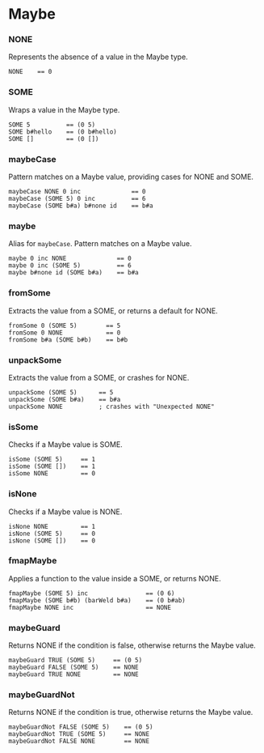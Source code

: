 # Maybe

### NONE

Represents the absence of a value in the Maybe type.

```sire
NONE    == 0
```

### SOME

Wraps a value in the Maybe type.

```sire
SOME 5          == (0 5)
SOME b#hello    == (0 b#hello)
SOME []         == (0 [])
```

### maybeCase

Pattern matches on a Maybe value, providing cases for NONE and SOME.

```sire
maybeCase NONE 0 inc              == 0
maybeCase (SOME 5) 0 inc          == 6
maybeCase (SOME b#a) b#none id    == b#a
```

### maybe

Alias for `maybeCase`. Pattern matches on a Maybe value.

```sire
maybe 0 inc NONE              == 0
maybe 0 inc (SOME 5)          == 6
maybe b#none id (SOME b#a)    == b#a
```

### fromSome

Extracts the value from a SOME, or returns a default for NONE.

```sire
fromSome 0 (SOME 5)        == 5
fromSome 0 NONE            == 0
fromSome b#a (SOME b#b)    == b#b
```

### unpackSome

Extracts the value from a SOME, or crashes for NONE.

```sire
unpackSome (SOME 5)      == 5
unpackSome (SOME b#a)    == b#a
unpackSome NONE          ; crashes with "Unexpected NONE"
```

### isSome

Checks if a Maybe value is SOME.

```sire
isSome (SOME 5)     == 1
isSome (SOME [])    == 1
isSome NONE         == 0
```

### isNone

Checks if a Maybe value is NONE.

```sire
isNone NONE         == 1
isNone (SOME 5)     == 0
isNone (SOME [])    == 0
```

### fmapMaybe

Applies a function to the value inside a SOME, or returns NONE.

```sire
fmapMaybe (SOME 5) inc                == (0 6)
fmapMaybe (SOME b#b) (barWeld b#a)    == (0 b#ab)
fmapMaybe NONE inc                    == NONE
```

### maybeGuard

Returns NONE if the condition is false, otherwise returns the Maybe value.

```sire
maybeGuard TRUE (SOME 5)     == (0 5)
maybeGuard FALSE (SOME 5)    == NONE
maybeGuard TRUE NONE         == NONE
```

### maybeGuardNot

Returns NONE if the condition is true, otherwise returns the Maybe value.

```sire
maybeGuardNot FALSE (SOME 5)    == (0 5)
maybeGuardNot TRUE (SOME 5)     == NONE
maybeGuardNot FALSE NONE        == NONE
```
